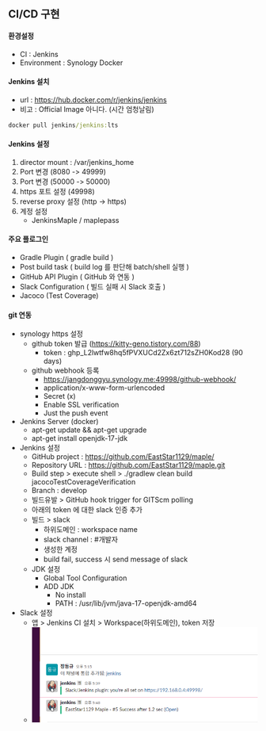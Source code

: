 ## CI/CD 구현 

#### 환경설정 
- CI : Jenkins
- Environment : Synology Docker


#### Jenkins 설치
- url : https://hub.docker.com/r/jenkins/jenkins
- 비고 : Official Image 아니다. (시간 엄청날림) 

```cmd
docker pull jenkins/jenkins:lts
```

#### Jenkins 설정
1. director mount : /var/jenkins_home
2. Port 변경 (8080 -> 49999)
3. Port 변경 (50000 -> 50000)
4. https 포트 설정 (49998)
5. reverse proxy 설정 (http -> https)
6. 계정 설정
   - JenkinsMaple / maplepass

#### 주요 플로그인
- Gradle Plugin ( gradle build )
- Post build task ( build log 를 판단해 batch/shell 실행 )
- GitHub API Plugin ( GitHub 와 연동 )
- Slack Configuration ( 빌드 실패 시 Slack 호출 )
- Jacoco (Test Coverage)

#### git 연동
- synology https 설정
  - github token 발급 (https://kitty-geno.tistory.com/88)
    - token : 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 (90 days)
  - github webhook 등록
    - https://jangdonggyu.synology.me:49998/github-webhook/
    - application/x-www-form-urlencoded
    - Secret (x)
    - Enable SSL verification
    - Just the push event
- Jenkins Server (docker)
  - apt-get update && apt-get upgrade 
  - apt-get install openjdk-17-jdk
- Jenkins 설정
  - GitHub project : https://github.com/EastStar1129/maple/
  - Repository URL : https://github.com/EastStar1129/maple.git
  - Build step > execute shell > ./gradlew clean build jacocoTestCoverageVerification
  - Branch : develop
  - 빌드유발 > GitHub hook trigger for GITScm polling
  - 아래의 token 에 대한 slack 인증 추가
  - 빌드 > slack
    - 하위도메인 : workspace name
    - slack channel : #개발자
    - 생성한 계정
    - build fail, success 시 send message of slack 
  - JDK 설정 
    - Global Tool Configuration
    - ADD JDK 
      - No install 
      - PATH : /usr/lib/jvm/java-17-openjdk-amd64 
- Slack 설정
  - 앱 > Jenkins CI 설치 > Workspace(하위도메인), token 저장
  - ![img.png](img.png)
